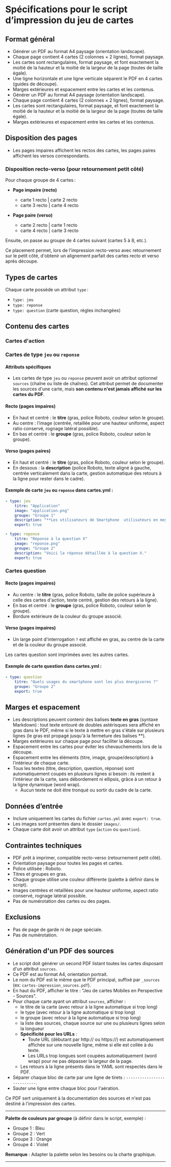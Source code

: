 # Spécifications pour le script d’impression du jeu de cartes

## Format général
- Générer un PDF au format A4 paysage (orientation landscape).
- Chaque page contient 4 cartes (2 colonnes × 2 lignes), format paysage.
- Les cartes sont rectangulaires, format paysage, et font exactement la moitié de la hauteur et la moitié de la largeur de la page (toutes de taille égale).
- Une ligne horizontale et une ligne verticale séparent le PDF en 4 cartes (guides de découpe).
- Marges extérieures et espacement entre les cartes et les contenus.
- Générer un PDF au format A4 paysage (orientation landscape).
- Chaque page contient 4 cartes (2 colonnes × 2 lignes), format paysage.
- Les cartes sont rectangulaires, format paysage, et font exactement la moitié de la hauteur et la moitié de la largeur de la page (toutes de taille égale).
- Marges extérieures et espacement entre les cartes et les contenus.

## Disposition des pages
- Les pages impaires affichent les rectos des cartes, les pages paires affichent les versos correspondants.

### Disposition recto-verso (pour retournement petit côté)

Pour chaque groupe de 4 cartes :

- **Page impaire (recto)**
	- carte 1 recto | carte 2 recto
	- carte 3 recto | carte 4 recto

- **Page paire (verso)**
	- carte 2 recto | carte 1 recto
	- carte 4 recto | carte 3 recto

Ensuite, on passe au groupe de 4 cartes suivant (cartes 5 à 8, etc.).

Ce placement permet, lors de l'impression recto-verso avec retournement sur le petit côté, d'obtenir un alignement parfait des cartes recto et verso après découpe.

## Types de cartes

Chaque carte possède un attribut `type` :
- `type: jeu`
- `type: reponse`
- `type: question` (carte question, règles inchangées)


## Contenu des cartes

### Cartes d'action


### Cartes de type `jeu` ou `reponse`

#### Attributs spécifiques

- Les cartes de type `jeu` ou `reponse` peuvent avoir un attribut optionnel `sources` (chaîne ou liste de chaînes). Cet attribut permet de documenter les sources d'une carte, mais **son contenu n'est jamais affiché sur les cartes du PDF**.

#### Recto (pages impaires)
- En haut et centré : le **titre** (gras, police Roboto, couleur selon le groupe).
- Au centre : l’image (centrée, retaillée pour une hauteur uniforme, aspect ratio conservé, rognage latéral possible).
- En bas et centré : le **groupe** (gras, police Roboto, couleur selon le groupe).

#### Verso (pages paires)
- En haut et centré : le **titre** (gras, police Roboto, couleur selon le groupe).
- En dessous : la **description** (police Roboto, texte aligné à gauche, centrée verticalement dans la carte, gestion automatique des retours à la ligne pour rester dans le cadre).

#### Exemple de carte `jeu` ou `reponse` dans cartes.yml :

```yaml
- type: jeu
	titre: "Application"
	image: "application.png"
	groupe: "Groupe 1"
	description: "**Les utilisateurs de Smartphone  utilisateurs en moyenne 9 à 10 apps par jour. 30 par mois.**\nhttps://techjury.net/blog/app-usage-statistics/"
	export: true
```
```yaml
- type: reponse
	titre: "Réponse à la question X"
	image: "reponse.png"
	groupe: "Groupe 2"
	description: "Voici la réponse détaillée à la question X."
	export: true
```

### Cartes question

#### Recto (pages impaires)
- Au centre : le **titre** (gras, police Roboto, taille de police supérieure à celle des cartes d'action, texte centré, gestion des retours à la ligne).
- En bas et centré : le **groupe** (gras, police Roboto, couleur selon le groupe).
- Bordure extérieure de la couleur du groupe associé.

#### Verso (pages impaires)
- Un large point d'interrogation `?` est affiché en gras, au centre de la carte et de la couleur du groupe associé.

Les cartes question sont imprimées avec les autres cartes.

#### Exemple de carte question dans cartes.yml :

```yaml
- type: question
	titre: "Quels usages du smartphone sont les plus énergivores ?"
	groupe: "Groupe 2"
	export: true
```


## Marges et espacement
- Les descriptions peuvent contenir des balises **texte en gras** (syntaxe Markdown) : tout texte entouré de doubles astérisques sera affiché en gras dans le PDF, même si le texte à mettre en gras s'étale sur plusieurs lignes (le gras est propagé jusqu'à la fermeture des balises **).
- Marges extérieures sur chaque page pour faciliter la découpe.
- Espacement entre les cartes pour éviter les chevauchements lors de la découpe.
- Espacement entre les éléments (titre, image, groupe/description) à l’intérieur de chaque carte.
- Tous les textes (titre, description, question, réponse) sont automatiquement coupés en plusieurs lignes si besoin : ils restent à l'intérieur de la carte, sans débordement ni ellipsis, grâce à un retour à la ligne dynamique (word wrap).
	- Aucun texte ne doit être tronqué ou sortir du cadre de la carte.

## Données d’entrée
- Inclure uniquement les cartes du fichier `cartes.yml` avec `export: true`.
- Les images sont présentes dans le dossier `images/`.
- Chaque carte doit avoir un attribut `type` (`action` ou `question`).

## Contraintes techniques
- PDF prêt à imprimer, compatible recto-verso (retournement petit côté).
- Orientation paysage pour toutes les pages et cartes.
- Police utilisée : Roboto.
- Titres et groupes en gras.
- Chaque groupe utilise une couleur différente (palette à définir dans le script).
- Images centrées et retaillées pour une hauteur uniforme, aspect ratio conservé, rognage latéral possible.
- Pas de numérotation des cartes ou des pages.

## Exclusions
- Pas de page de garde ni de page spéciale.
- Pas de numérotation.

## Génération d'un PDF des sources

- Le script doit générer un second PDF listant toutes les cartes disposant d'un attribut `sources`.
- Ce PDF est au format A4, orientation portrait.
- Le nom du PDF est le même que le PDF principal, suffixé par `_sources` (ex: `cartes-impression_sources.pdf`).
- En haut du PDF, afficher le titre : "Jeu de cartes Mobiles en Perspective - Sources".
- Pour chaque carte ayant un attribut `sources`, afficher :
	- le titre de la carte (avec retour à la ligne automatique si trop long)
	- le type (avec retour à la ligne automatique si trop long)
	- le groupe (avec retour à la ligne automatique si trop long)
	- la liste des sources, chaque source sur une ou plusieurs lignes selon la longueur
	- **Spécificité pour les URLs** :
		- Toute URL (débutant par http:// ou https://) est automatiquement affichée sur une nouvelle ligne, même si elle est collée à du texte.
		- Les URLs trop longues sont coupées automatiquement (word wrap) pour ne pas dépasser la largeur de la page.
	- Les retours à la ligne présents dans le YAML sont respectés dans le PDF.
- Séparer chaque bloc de carte par une ligne de tirets : `---------------------------`.
- Sauter une ligne entre chaque bloc pour l'aération.

Ce PDF sert uniquement à la documentation des sources et n'est pas destiné à l'impression des cartes.

---

**Palette de couleurs par groupe** (à définir dans le script, exemple) :
- Groupe 1 : Bleu
- Groupe 2 : Vert
- Groupe 3 : Orange
- Groupe 4 : Violet

**Remarque** : Adapter la palette selon les besoins ou la charte graphique.

---



